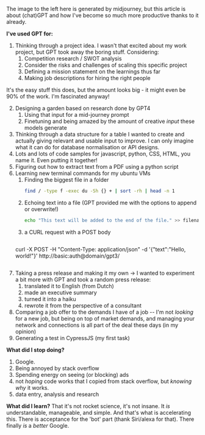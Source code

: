 The image to the left here is generated by midjourney, but this article is about (chat)GPT and how I've become so much more productive thanks to it already.

**I've used GPT for:**
1. Thinking through a project idea. I wasn't that excited about my work project, but GPT took away the boring stuff. Considering:
	1. Competition research / SWOT analysis
	2. Consider the risks and challenges of scaling this specific project
	3. Defining a mission statement on the learnings thus far
	4. Making job descriptions for hiring the right people

It's the easy stuff this does, but the amount looks big - it might even be 90% of the work. I'm fascinated anyway!

2. Designing a garden based on research done by GPT4
	1. Using that input for a mid-journey prompt
	2. Finetuning and being amazed by the amount of creative _input_ these models generate
3. Thinking through a data structure for a table I wanted to create and actually giving relevant and usable input to improve. I can only imagine what it can do for database normalisation or API designs.
4. Lots and lots of code samples for javascript, python, CSS, HTML, you name it. Even putting it together!
5. Figuring out how to extract text from a PDF using a python script
6. Learning new terminal commands for my ubuntu VMs
	1. Finding the biggest file in a folder 
	   ```bash 
	   find / -type f -exec du -Sh {} + | sort -rh | head -n 1
	   ```
	1. Echoing text into a file (GPT provided me with the options to append or overwrite!)
	   ```bash
	   echo "This text will be added to the end of the file." >> filename.txt
	   ```
	3. a CURL request with a POST body
	   ```bash
	  curl -X POST -H "Content-Type: application/json" -d '{"text":"Hello, world!"}' http://basic:auth@domain/gpt3/
	  ```
7. Taking a press release and making it my own -> I wanted to experiment a bit more with GPT and took a random press release:
	1. translated it to English (from Dutch)
	2. made an executive summary
	3. turned it into a haiku
	4. rewrote it from the perspective of a consultant
8. Comparing a job offer to the demands I have of a job -- I'm not _looking_ for a new job, but being on top of market demands, and managing your network and connections is all part of the deal these days (in my opinion)
9. Generating a test in CypressJS (my first task)

**What did I stop doing?**
1. Google.
2. Being annoyed by stack overflow
3. Spending energy on seeing (or blocking) ads
4. not _hoping_ code works that I copied from stack overflow, but _knowing why_ it works.
5. data entry, analysis and research

**What did I learn?**
That it's not rocket science, it's not insane. It _is_ understandable, manageable, and simple. And that's what is accelerating this. There is acceptance for the 'bot' part (thank Siri/alexa for that). There finally _is_ a _better_ Google.